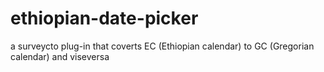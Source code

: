 # ethiopian-date-picker
a surveycto plug-in that coverts EC (Ethiopian calendar) to GC (Gregorian calendar) and viseversa 
